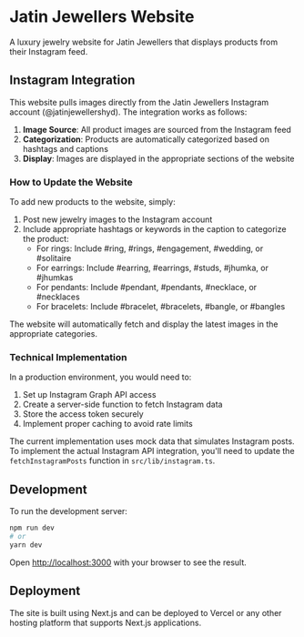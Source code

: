 # Jatin Jewellers Website

A luxury jewelry website for Jatin Jewellers that displays products from their Instagram feed.

## Instagram Integration

This website pulls images directly from the Jatin Jewellers Instagram account (@jatinjewellershyd). The integration works as follows:

1. **Image Source**: All product images are sourced from the Instagram feed
2. **Categorization**: Products are automatically categorized based on hashtags and captions
3. **Display**: Images are displayed in the appropriate sections of the website

### How to Update the Website

To add new products to the website, simply:

1. Post new jewelry images to the Instagram account
2. Include appropriate hashtags or keywords in the caption to categorize the product:
   - For rings: Include #ring, #rings, #engagement, #wedding, or #solitaire
   - For earrings: Include #earring, #earrings, #studs, #jhumka, or #jhumkas
   - For pendants: Include #pendant, #pendants, #necklace, or #necklaces
   - For bracelets: Include #bracelet, #bracelets, #bangle, or #bangles

The website will automatically fetch and display the latest images in the appropriate categories.

### Technical Implementation

In a production environment, you would need to:

1. Set up Instagram Graph API access
2. Create a server-side function to fetch Instagram data
3. Store the access token securely
4. Implement proper caching to avoid rate limits

The current implementation uses mock data that simulates Instagram posts. To implement the actual Instagram API integration, you'll need to update the `fetchInstagramPosts` function in `src/lib/instagram.ts`.

## Development

To run the development server:

```bash
npm run dev
# or
yarn dev
```

Open [http://localhost:3000](http://localhost:3000) with your browser to see the result.

## Deployment

The site is built using Next.js and can be deployed to Vercel or any other hosting platform that supports Next.js applications.
